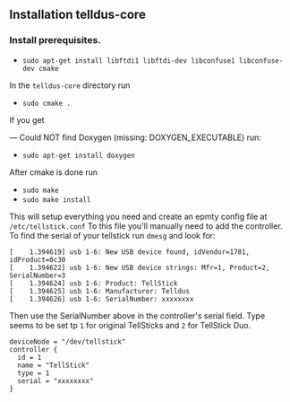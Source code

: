 ## Installation telldus-core
### Install prerequisites.
* ```sudo apt-get install libftdi1 libftdi-dev libconfuse1 libconfuse-dev cmake```

In the ```telldus-core``` directory run
* ```sudo cmake .```

If you get

— Could NOT find Doxygen (missing: DOXYGEN_EXECUTABLE)
run:
* ```sudo apt-get install doxygen```

After cmake is done run
* ```sudo make```
* ```sudo make install```

This will setup everything you need and create an epmty config file at ```/etc/tellstick.conf```
To this file you'll manually need to add the controller.
To find the serial of your tellstick run ```dmesg``` and look for:
```
[    1.394619] usb 1-6: New USB device found, idVendor=1781, idProduct=0c30
[    1.394622] usb 1-6: New USB device strings: Mfr=1, Product=2, SerialNumber=3
[    1.394624] usb 1-6: Product: TellStick
[    1.394625] usb 1-6: Manufacturer: Telldus
[    1.394626] usb 1-6: SerialNumber: xxxxxxxx
```
Then use the SerialNumber above in the controller's serial field.
Type seems to be set tp `1` for original TellSticks and `2` for TellStick Duo. 
```
deviceNode = "/dev/tellstick"
controller {
  id = 1
  name = "TellStick"
  type = 1
  serial = "xxxxxxxx"
}
```
